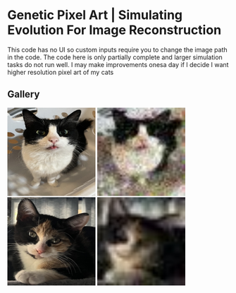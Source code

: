 # Genetic Pixel Art | Simulating Evolution For Image Reconstruction

This code has no UI so custom inputs require you to change the image path in the code. The code here is only partially complete and larger simulation tasks do not run well. I may make improvements onesa day if I decide I want higher resolution pixel art of my cats


## Gallery

<img src="images/input-examples/cats/stonky.jpg" alt="Steve aka Stonky Input Image" width="200" height="200">
<img src="images/results/results-stonky1.jpg" alt="Output 1 (Steve)" width="200" height="200">

<img src="images/input-examples/cats/cleo.jpg" alt="Cleo Input Image" width="200" height="200">
<img src="images/results/result-cleo.jpg" alt="Output 2 (Cleo)" width="200" height="200">
